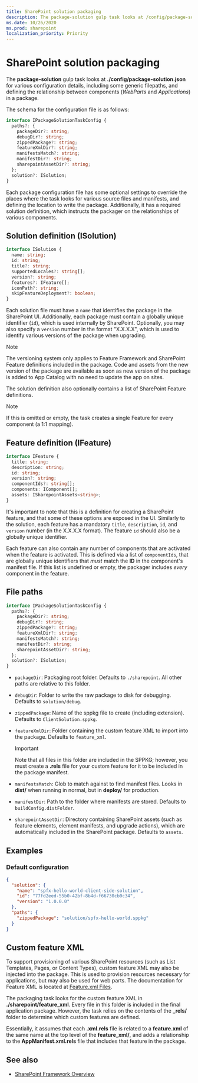 ```yaml
---
title: SharePoint solution packaging
description: The package-solution gulp task looks at /config/package-solution.json for various configuration details in SharePoint Framework, including ISolution and IFeature definitions.
ms.date: 10/26/2020
ms.prod: sharepoint
localization_priority: Priority
---
```

# SharePoint solution packaging

The **package-solution** gulp task looks at **./config/package-solution.json** for various configuration details, including some generic filepaths, and defining the relationship between components (*WebParts* and *Applications*) in a package.

The schema for the configuration file is as follows:

```typescript
interface IPackageSolutionTaskConfig {
  paths?: {
    packageDir?: string;
    debugDir?: string;
    zippedPackage?: string;
    featureXmlDir?: string;
    manifestsMatch?: string;
    manifestDir?: string;
    sharepointAssetDir?: string;
  };
  solution?: ISolution;
}
```

Each package configuration file has some optional settings to override the places where the task looks for various source files and manifests, and defining the location to write the package. Additionally, it has a required solution definition, which instructs the packager on the relationships of various components.

## Solution definition (ISolution)

```typescript
interface ISolution {
  name: string;
  id: string;
  title?: string;
  supportedLocales?: string[];
  version?: string;
  features?: IFeature[];
  iconPath?: string;
  skipFeatureDeployment?: boolean;
}
```

Each solution file must have a `name` that identifies the package in the SharePoint UI. Additionally, each package must contain a globally unique identifier (`id`), which is used internally by SharePoint. Optionally, you may also specify a `version` number in the format "X.X.X.X", which is used to identify various versions of the package when upgrading.

> [!NOTE]
> The versioning system only applies to Feature Framework and SharePoint Feature definitions included in the package. Code and assets from the new version of the package are available as soon as new version of the package is added to App Catalog with no need to update the app on sites.

The solution definition also optionally contains a list of SharePoint Feature definitions.

> [!NOTE]
> If this is omitted or empty, the task creates a single Feature for every component (a 1:1 mapping).

## Feature definition (IFeature)

```typescript
interface IFeature {
  title: string;
  description: string;
  id: string;
  version?: string;
  componentIds?: string[];
  components: IComponent[];
  assets: ISharepointAssets<string>;
}
```

It's important to note that this is a definition for creating a SharePoint feature, and that some of these options are exposed in the UI. Similarly to the solution, each feature has a mandatory `title`, `description`, `id`, and `version` number (in the X.X.X.X format). The feature `id` should also be a globally unique identifier.

Each feature can also contain any number of components that are activated when the feature is activated. This is defined via a list of `componentIds`, that are globally unique identifiers that *must* match the **ID** in the component's manifest file. If this list is undefined or empty, the packager includes *every* component in the feature.

## File paths

```typescript
interface IPackageSolutionTaskConfig {
  paths?: {
    packageDir?: string;
    debugDir?: string;
    zippedPackage?: string;
    featureXmlDir?: string;
    manifestsMatch?: string;
    manifestDir?: string;
    sharepointAssetDir?: string;
  };
  solution?: ISolution;
}
```

- `packageDir`: Packaging root folder. Defaults to `./sharepoint`. All other paths are relative to this folder.
- `debugDir`: Folder to write the raw package to disk for debugging. Defaults to `solution/debug`.
- `zippedPackage`: Name of the sppkg file to create (including extension). Defaults to `ClientSolution.sppkg`.
- `featureXmlDir`: Folder containing the custom feature XML to import into the package. Defaults to `feature_xml`.

  > [!IMPORTANT]
  > Note that all files in this folder are included in the SPPKG; however, you must create a **.rels** file for your custom feature for it to be included in the package manifest.

- `manifestsMatch`: Glob to match against to find manifest files. Looks in **dist/** when running in normal, but in **deploy/** for production.
- `manifestDir`: Path to the folder where manifests are stored. Defaults to `buildConfig.distFolder`.
- `sharepointAssetDir`: Directory containing SharePoint assets (such as feature elements, element manifests, and upgrade actions), which are automatically included in the SharePoint package. Defaults to `assets`.

## Examples

### Default configuration

```json
{
  "solution": {
    "name": "spfx-hello-world-client-side-solution",
    "id": "77fd2eed-55b0-42bf-8b4d-f66730cb0c34",
    "version": "1.0.0.0"
  },
  "paths": {
    "zippedPackage": "solution/spfx-hello-world.sppkg"
  }
}
```

## Custom feature XML

To support provisioning of various SharePoint resources (such as List Templates, Pages, or Content Types), custom feature XML may also be injected into the package. This is used to provision resources necessary for applications, but may also be used for web parts. The documentation for Feature XML is located at [Feature.xml Files](https://msdn.microsoft.com/library/office/ms475601.aspx?f=255&MSPPError=-2147217396).

The packaging task looks for the custom feature XML in **./sharepoint/feature\_xml**. Every file in this folder is included in the final application package. However, the task relies on the contents of the **\_rels/** folder to determine which custom features are defined.

Essentially, it assumes that each **.xml.rels** file is related to a **feature.xml** of the same name at the top level of the **feature_xml/**, and adds a relationship to the **AppManifest.xml.rels** file that includes that feature in the package.

## See also

- [SharePoint Framework Overview](../../sharepoint-framework-overview.md)
